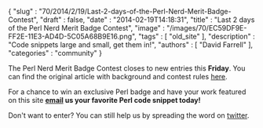 {
   "slug" : "70/2014/2/19/Last-2-days-of-the-Perl-Nerd-Merit-Badge-Contest",
   "draft" : false,
   "date" : "2014-02-19T14:18:31",
   "title" : "Last 2 days of the Perl Nerd Merit Badge Contest",
   "image" : "/images/70/EC59DF9E-FF2E-11E3-AD4D-5C05A68B9E16.png",
   "tags" : [
      "old_site"
   ],
   "description" : "Code snippets large and small, get them in!",
   "authors" : [
      "David Farrell"
   ],
   "categories" : "community"
}


The Perl Nerd Merit Badge Contest closes to new entries this **Friday**. You can find the original article with background and contest rules [here](http://perltricks.com/article/64/2014/1/29/Announcing-the-Perl-Nerd-Merit-Badge-contest).

For a chance to win an exclusive Perl badge and have your work featured on this site **[email](mailto:perltricks.com@gmail.com?subject=Nerd%20Merit%20Badge%20Contest) us your favorite Perl code snippet today!**

Don't want to enter? You can still help us by spreading the word on [twitter](https://twitter.com/intent/tweet?original_referer=http%3A%2F%2Fperltricks.com%2Farticle%2F70%2F2014%2F2%2F19%2FLast-2-days-of-the-Perl-Nerd-Merit-Badge-Contest&text=Last+2+days+of+the+Perl+Nerd+Merit+Badge+Contest&tw_p=tweetbutton&url=http%3A%2F%2Fperltricks.com%2Farticle%2F70%2F2014%2F2%2F19%2FLast-2-days-of-the-Perl-Nerd-Merit-Badge-Contest&via=perltricks).
